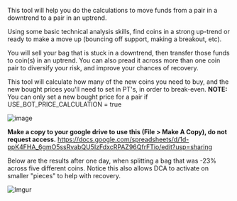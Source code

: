 
This tool will help you do the calculations to move funds from a pair in a downtrend to a pair in an uptrend.

Using some basic technical analysis skills, find coins in a strong up-trend or ready to make a move up (bouncing off support, making a breakout, etc).

You will sell your bag that is stuck in a downtrend, then transfer those funds to coin(s) in an uptrend.  You can also pread it across more than one coin pair to diversify your risk, and improve your chances of recovery.

This tool will calculate how many of the new coins you need to buy, and the new bought prices you'll need to set in PT's, in order to break-even.
**NOTE:** You can only set a new bought price for a pair if USE_BOT_PRICE_CALCULATION = true 


![image](https://user-images.githubusercontent.com/36724681/122503936-4043e400-d034-11eb-9656-3a86b51e8836.png)

**Make a copy to your google drive to use this (File > Make A Copy), do not request access.**
https://docs.google.com/spreadsheets/d/1d-ppK4FHA_6gmO5ssRvabQU5IzFdxcRPAZ96QfrFTio/edit?usp=sharing


Below are the results after one day, when splitting a bag that was -23% across five different coins.  Notice this also allows DCA to activate on smaller "pieces" to help with recovery.

![Imgur](https://i.imgur.com/kwqpdVc.png)

